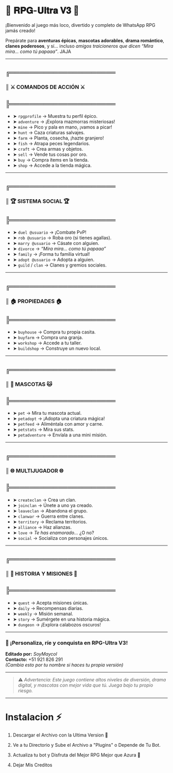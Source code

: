 # 🌟 𝐑𝐏𝐆-𝐔𝐥𝐭𝐫𝐚 𝐕𝟑 🌟
¡Bienvenido al juego más loco, divertido y completo de WhatsApp RPG jamás creado!

Prepárate para **aventuras épicas**, **mascotas adorables**, **drama romántico**, **clanes poderosos**, y sí… incluso *amigos traicioneros que dicen “Mira mira... como tú papaaa”*. JAJA

---

## ╔══════════════════════
### ║ ⚔️ COMANDOS DE ACCIÓN ⚔️
## ╠══════════════════════

- ➤ `rpgprofile` → Muestra tu perfil épico.
- ➤ `adventure` → ¡Explora mazmorras misteriosas!
- ➤ `mine` → Pico y pala en mano, ¡vamos a picar!
- ➤ `hunt` → Caza criaturas salvajes.
- ➤ `farm` → Planta, cosecha, ¡hazte granjero!
- ➤ `fish` → Atrapa peces legendarios.
- ➤ `craft` → Crea armas y objetos.
- ➤ `sell` → Vende tus cosas por oro.
- ➤ `buy` → Compra ítems en la tienda.
- ➤ `shop` → Accede a la tienda mágica.

---

## ╔══════════════════════
### ║ 🏆 SISTEMA SOCIAL 🏆
## ╠══════════════════════

- ➤ `duel @usuario` → ¡Combate PvP!
- ➤ `rob @usuario` → Roba oro (si tienes agallas).
- ➤ `marry @usuario` → Cásate con alguien.
- ➤ `divorce` → *“Mira mira... como tú papaaa”*
- ➤ `family` → ¡Forma tu familia virtual!
- ➤ `adopt @usuario` → Adopta a alguien.
- ➤ `guild` / `clan` → Clanes y gremios sociales.

---

## ╔══════════════════════
### ║ 🏠 PROPIEDADES 🏠
## ╠══════════════════════

- ➤ `buyhouse` → Compra tu propia casita.
- ➤ `buyfarm` → Compra una granja.
- ➤ `workshop` → Accede a tu taller.
- ➤ `buildshop` → Construye un nuevo local.

---

## ╔══════════════════════
### ║ 🐶 MASCOTAS 🐱
## ╠══════════════════════

- ➤ `pet` → Mira tu mascota actual.
- ➤ `petadopt` → ¡Adopta una criatura mágica!
- ➤ `petfeed` → Aliméntala con amor y carne.
- ➤ `petstats` → Mira sus stats.
- ➤ `petadventure` → Envíala a una mini misión.

---

## ╔══════════════════════
### ║ 🌐 MULTIJUGADOR 🌐
## ╠══════════════════════

- ➤ `createclan` → Crea un clan.
- ➤ `joinclan` → Únete a uno ya creado.
- ➤ `leaveclan` → Abandona el grupo.
- ➤ `clanwar` → Guerra entre clanes.
- ➤ `territory` → Reclama territorios.
- ➤ `alliance` → Haz alianzas.
- ➤ `love` → *Te has enamorado...* ¿O no?
- ➤ `social` → Socializa con personajes únicos.

---

## ╔══════════════════════
### ║ 📜 HISTORIA Y MISIONES 📜
## ╠══════════════════════

- ➤ `quest` → Acepta misiones únicas.
- ➤ `daily` → Recompensas diarias.
- ➤ `weekly` → Misión semanal.
- ➤ `story` → Sumérgete en una historia mágica.
- ➤ `dungeon` → ¡Explora calabozos oscuros!

---

### 👑 ¡Personaliza, ríe y conquista en RPG-Ultra V3!

**Editado por:** *SoyMaycol*  
**Contacto:** +51 921 826 291  
_(Cambia esto por tu nombre si haces tu propia versión)_

---

> ⚠️ *Advertencia: Este juego contiene altos niveles de diversión, drama digital, y mascotas con mejor vida que tú. Juega bajo tu propio riesgo.*

---

# Instalacion ⚡

1. Descargar el Archivo con la Ultima Version 👻

2. Ve a tu Directorio y Sube el Archivo a "Plugins" o Depende de Tu Bot.

3. Actualiza tu bot y Disfruta del Mejor RPG Mejor que Azura 🌚

4. Dejar Mis Creditos

